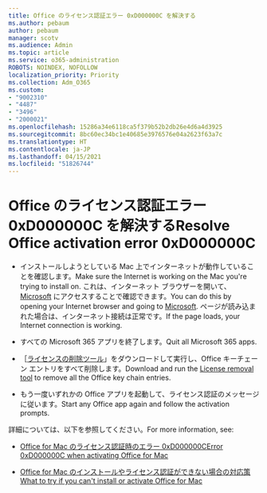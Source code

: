 ```yaml
---
title: Office のライセンス認証エラー 0xD000000C を解決する
ms.author: pebaum
author: pebaum
manager: scotv
ms.audience: Admin
ms.topic: article
ms.service: o365-administration
ROBOTS: NOINDEX, NOFOLLOW
localization_priority: Priority
ms.collection: Adm_O365
ms.custom:
- "9002310"
- "4487"
- "3496"
- "2000021"
ms.openlocfilehash: 15286a34e6118ca5f379b52b2db26e4d6a4d3925
ms.sourcegitcommit: 8bc60ec34bc1e40685e3976576e04a2623f63a7c
ms.translationtype: HT
ms.contentlocale: ja-JP
ms.lasthandoff: 04/15/2021
ms.locfileid: "51826744"
---
```

# <a name="resolve-office-activation-error-0xd000000c"></a><span data-ttu-id="4917c-102">Office のライセンス認証エラー 0xD000000C を解決する</span><span class="sxs-lookup"><span data-stu-id="4917c-102">Resolve Office activation error 0xD000000C</span></span>

- <span data-ttu-id="4917c-103">インストールしようとしている Mac 上でインターネットが動作していることを確認します。</span><span class="sxs-lookup"><span data-stu-id="4917c-103">Make sure the Internet is working on the Mac you're trying to install on.</span></span> <span data-ttu-id="4917c-104">これは、インターネット ブラウザーを開いて、[Microsoft](https://www.microsoft.com) にアクセスすることで確認できます。</span><span class="sxs-lookup"><span data-stu-id="4917c-104">You can do this by opening your Internet browser and going to [Microsoft](https://www.microsoft.com).</span></span> <span data-ttu-id="4917c-105">ページが読み込まれた場合は、インターネット接続は正常です。</span><span class="sxs-lookup"><span data-stu-id="4917c-105">If the page loads, your Internet connection is working.</span></span>

- <span data-ttu-id="4917c-106">すべての Microsoft 365 アプリを終了します。</span><span class="sxs-lookup"><span data-stu-id="4917c-106">Quit all Microsoft 365 apps.</span></span>

- <span data-ttu-id="4917c-107">［[ライセンスの削除ツール](https://go.microsoft.com/fwlink/?linkid=849815)」をダウンロードして実行し、Office キーチェーン エントリをすべて削除します。</span><span class="sxs-lookup"><span data-stu-id="4917c-107">Download and run the [License removal tool](https://go.microsoft.com/fwlink/?linkid=849815) to remove all the Office key chain entries.</span></span>

- <span data-ttu-id="4917c-108">もう一度いずれかの Office アプリを起動して、ライセンス認証のメッセージに従います。</span><span class="sxs-lookup"><span data-stu-id="4917c-108">Start any Office app again and follow the activation prompts.</span></span>

<span data-ttu-id="4917c-109">詳細については、以下を参照してください。</span><span class="sxs-lookup"><span data-stu-id="4917c-109">For more information, see:</span></span>

- [<span data-ttu-id="4917c-110">Office for Mac のライセンス認証時のエラー 0xD000000C</span><span class="sxs-lookup"><span data-stu-id="4917c-110">Error 0xD000000C when activating Office for Mac</span></span>](https://support.office.com/article/error-0xd000000c-when-activating-office-for-mac-da865931-4658-4829-ba2d-8133390c6d25)

- [<span data-ttu-id="4917c-111">Office for Mac のインストールやライセンス認証ができない場合の対応策</span><span class="sxs-lookup"><span data-stu-id="4917c-111">What to try if you can't install or activate Office for Mac</span></span>](https://support.office.com/article/what-to-try-if-you-can-t-install-or-activate-office-for-mac-5efba2b4-b1e6-4e5f-bf3c-6ab945d03dea)
